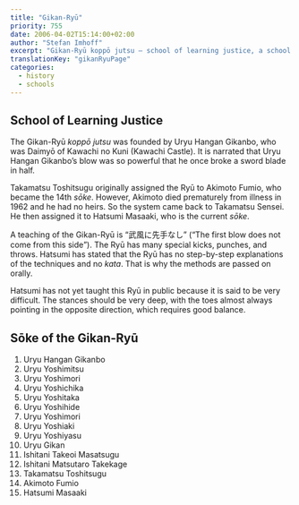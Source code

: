 ```yaml
---
title: "Gikan-Ryū"
priority: 755
date: 2006-04-02T15:14:00+02:00
author: "Stefan Imhoff"
excerpt: "Gikan-Ryū koppō jutsu – school of learning justice, a school that Hatsumi has not yet publicly taught because it is said to be very complicated."
translationKey: "gikanRyuPage"
categories:
  - history
  - schools
---
```


## School of Learning Justice

The Gikan-Ryū _koppō jutsu_ was founded by Uryu Hangan Gikanbo, who was Daimyō of Kawachi no Kuni (Kawachi Castle). It is narrated that Uryu Hangan Gikanbo’s blow was so powerful that he once broke a sword blade in half.

Takamatsu Toshitsugu originally assigned the Ryū to Akimoto Fumio, who became the 14th _sōke_. However, Akimoto died prematurely from illness in 1962 and he had no heirs. So the system came back to Takamatsu Sensei. He then assigned it to Hatsumi Masaaki, who is the current _sōke_.

A teaching of the Gikan-Ryū is <q lang="ja">武風に先手なし</q> (<q>The first blow does not come from this side</q>). The Ryū has many special kicks, punches, and throws. Hatsumi has stated that the Ryū has no step-by-step explanations of the techniques and no _kata_. That is why the methods are passed on orally.

Hatsumi has not yet taught this Ryū in public because it is said to be very difficult. The stances should be very deep, with the toes almost always pointing in the opposite direction, which requires good balance.

## Sōke of the Gikan-Ryū

1. Uryu Hangan Gikanbo
2. Uryu Yoshimitsu
3. Uryu Yoshimori
4. Uryu Yoshichika
5. Uryu Yoshitaka
6. Uryu Yoshihide
7. Uryu Yoshimori
8. Uryu Yoshiaki
9. Uryu Yoshiyasu
10. Uryu Gikan
11. Ishitani Takeoi Masatsugu
12. Ishitani Matsutaro Takekage
13. Takamatsu Toshitsugu
14. Akimoto Fumio
15. Hatsumi Masaaki
